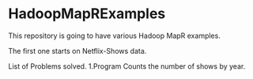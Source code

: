 # HadoopMapRExamples

This repository is going to have various Hadoop MapR examples. 

The first one starts on Netflix-Shows data.

List of Problems solved.
1.Program Counts the number of shows by year. 

